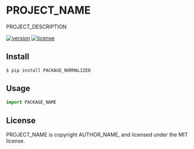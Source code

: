 # PROJECT_NAME

PROJECT_DESCRIPTION

[![version](https://img.shields.io/pypi/v/PACKAGE_NORMALIZED.svg)](https://pypi.org/project/PACKAGE_NORMALIZED)
[![license](https://img.shields.io/pypi/l/PACKAGE_NORMALIZED.svg)](https://github.com/GITHUB_USERNAME/GITHUB_PROJECT/blob/main/LICENSE)


Install
-------

```shell-session
$ pip install PACKAGE_NORMALIZED
```


Usage
-----

```py
import PACKAGE_NAME
```


License
-------

PROJECT_NAME is copyright AUTHOR_NAME, and licensed under the MIT license.